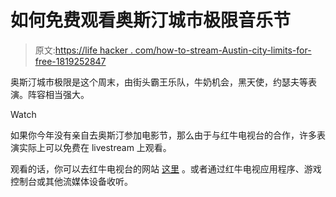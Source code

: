 # 如何免费观看奥斯汀城市极限音乐节

> 原文:[https://life hacker . com/how-to-stream-Austin-city-limits-for-free-1819252847](https://lifehacker.com/how-to-stream-austin-city-limits-for-free-1819252847)

奥斯汀城市极限是这个周末，由街头霸王乐队，牛奶机会，黑天使，约瑟夫等表演。阵容相当强大。

Watch

如果你今年没有亲自去奥斯汀参加电影节，那么由于与红牛电视台的合作，许多表演实际上可以免费在 livestream 上观看。

观看的话，你可以去红牛电视台的网站 [这里](https://www.redbull.tv/video/AP-1R8RW5EZW1W11/channel-1) 。或者通过红牛电视应用程序、游戏控制台或其他流媒体设备收听。